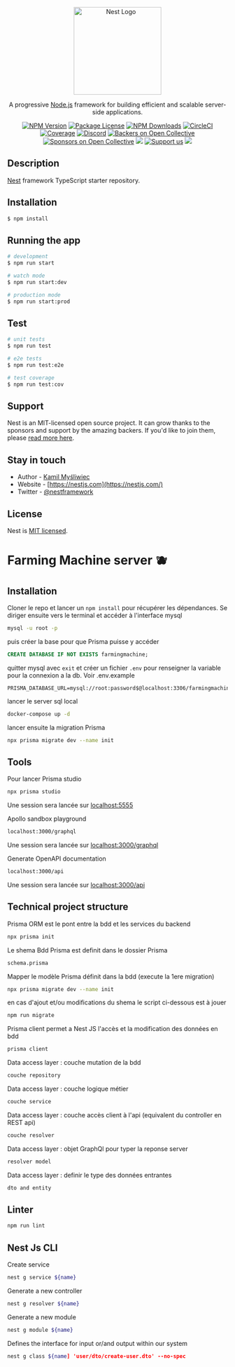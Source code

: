 <p align="center">
  <a href="http://nestjs.com/" target="blank"><img src="https://nestjs.com/img/logo-small.svg" width="200" alt="Nest Logo" /></a>
</p>

[circleci-image]: https://img.shields.io/circleci/build/github/nestjs/nest/master?token=abc123def456
[circleci-url]: https://circleci.com/gh/nestjs/nest

  <p align="center">A progressive <a href="http://nodejs.org" target="_blank">Node.js</a> framework for building efficient and scalable server-side applications.</p>
    <p align="center">
<a href="https://www.npmjs.com/~nestjscore" target="_blank"><img src="https://img.shields.io/npm/v/@nestjs/core.svg" alt="NPM Version" /></a>
<a href="https://www.npmjs.com/~nestjscore" target="_blank"><img src="https://img.shields.io/npm/l/@nestjs/core.svg" alt="Package License" /></a>
<a href="https://www.npmjs.com/~nestjscore" target="_blank"><img src="https://img.shields.io/npm/dm/@nestjs/common.svg" alt="NPM Downloads" /></a>
<a href="https://circleci.com/gh/nestjs/nest" target="_blank"><img src="https://img.shields.io/circleci/build/github/nestjs/nest/master" alt="CircleCI" /></a>
<a href="https://coveralls.io/github/nestjs/nest?branch=master" target="_blank"><img src="https://coveralls.io/repos/github/nestjs/nest/badge.svg?branch=master#9" alt="Coverage" /></a>
<a href="https://discord.gg/G7Qnnhy" target="_blank"><img src="https://img.shields.io/badge/discord-online-brightgreen.svg" alt="Discord"/></a>
<a href="https://opencollective.com/nest#backer" target="_blank"><img src="https://opencollective.com/nest/backers/badge.svg" alt="Backers on Open Collective" /></a>
<a href="https://opencollective.com/nest#sponsor" target="_blank"><img src="https://opencollective.com/nest/sponsors/badge.svg" alt="Sponsors on Open Collective" /></a>
  <a href="https://paypal.me/kamilmysliwiec" target="_blank"><img src="https://img.shields.io/badge/Donate-PayPal-ff3f59.svg"/></a>
    <a href="https://opencollective.com/nest#sponsor"  target="_blank"><img src="https://img.shields.io/badge/Support%20us-Open%20Collective-41B883.svg" alt="Support us"></a>
  <a href="https://twitter.com/nestframework" target="_blank"><img src="https://img.shields.io/twitter/follow/nestframework.svg?style=social&label=Follow"></a>
</p>
  <!--[![Backers on Open Collective](https://opencollective.com/nest/backers/badge.svg)](https://opencollective.com/nest#backer)
  [![Sponsors on Open Collective](https://opencollective.com/nest/sponsors/badge.svg)](https://opencollective.com/nest#sponsor)-->

## Description

[Nest](https://github.com/nestjs/nest) framework TypeScript starter repository.

## Installation

```bash
$ npm install
```

## Running the app

```bash
# development
$ npm run start

# watch mode
$ npm run start:dev

# production mode
$ npm run start:prod
```

## Test

```bash
# unit tests
$ npm run test

# e2e tests
$ npm run test:e2e

# test coverage
$ npm run test:cov
```

## Support

Nest is an MIT-licensed open source project. It can grow thanks to the sponsors and support by the amazing backers. If you'd like to join them, please [read more here](https://docs.nestjs.com/support).

## Stay in touch

- Author - [Kamil Myśliwiec](https://kamilmysliwiec.com)
- Website - [https://nestjs.com](https://nestjs.com/)
- Twitter - [@nestframework](https://twitter.com/nestframework)

## License

Nest is [MIT licensed](LICENSE).

# Farming Machine server 🫐

## Installation

Cloner le repo et lancer un `npm install` pour récupérer les dépendances. Se diriger ensuite vers le terminal et accéder à l'interface mysql

```sh
mysql -u root -p
```

puis créer la base pour que Prisma puisse y accéder

```sql
CREATE DATABASE IF NOT EXISTS farmingmachine;
```

quitter mysql avec `exit` et créer un fichier `.env` pour renseigner la variable pour la connexion a la db. Voir .env.example

```dosini
PRISMA_DATABASE_URL=mysql://root:password$@localhost:3306/farmingmachine
```

lancer le server sql local 

```sh
docker-compose up -d
```

lancer ensuite la migration Prisma

```sh
npx prisma migrate dev --name init
```

## Tools

Pour lancer Prisma studio

```sh
npx prisma studio
```

Une session sera lancée sur [localhost:5555](http://localhost:5555/)


Apollo sandbox playground

```sh
localhost:3000/graphql
```

Une session sera lancée sur [localhost:3000/graphql](http://localhost:3000/graphql)

Generate OpenAPI documentation 

```sh
localhost:3000/api
```
Une session sera lancée sur [localhost:3000/api](http://localhost:3000/api)

## Technical project structure

Prisma ORM est le pont entre la bdd et les services du backend

```sh
npx prisma init
```

Le shema Bdd Prisma est definit dans le dossier Prisma

```sh
schema.prisma
```

Mapper le modèle Prisma définit dans la bdd (execute la 1ere migration)

```sh
npx prisma migrate dev --name init
```

en cas d'ajout et/ou modifications du shema le script ci-dessous est à jouer

```sh
npm run migrate
```

Prisma client permet a Nest JS l'accès et la modification des données en bdd

```sh
prisma client
```

Data access layer : couche mutation de la bdd

```sh
couche repository
```

Data access layer : couche logique métier

```sh
couche service
```

Data access layer : couche accès client à l'api (equivalent du controller en REST api)

```sh
couche resolver
```

Data access layer : objet GraphQl pour typer la reponse server
```sh
resolver model
```

Data access layer : definir le type des données entrantes

```sh
dto and entity
```

## Linter

```sh
npm run lint
```

## Nest Js CLI

Create service

```sh
nest g service ${name}
```

Generate a new controller

```sh
nest g resolver ${name}
```

Generate a new module

```sh
nest g module ${name}
```

Defines the interface for input or/and output within our system

```sh
nest g class ${name] 'user/dto/create-user.dto' --no-spec
```
